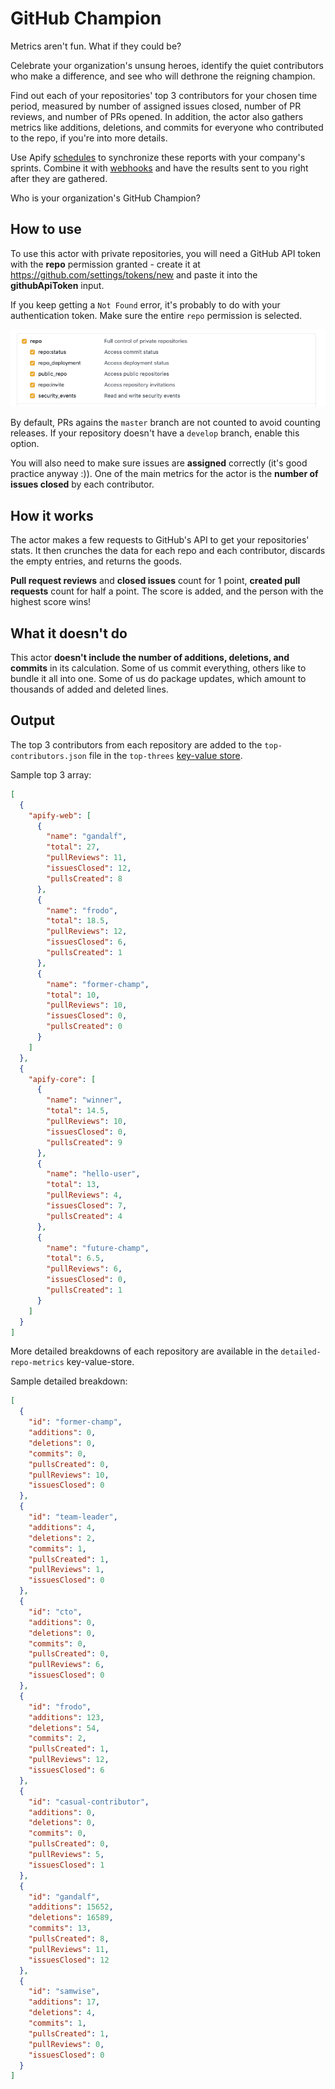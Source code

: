 # GitHub Champion

Metrics aren't fun. What if they could be?

Celebrate your organization's unsung heroes, identify the quiet contributors who make a difference, and see who will dethrone the reigning champion.

Find out each of your repositories' top 3 contributors for your chosen time period, measured by number of assigned issues closed, number of PR reviews, and number of PRs opened. In addition, the actor also gathers metrics like additions, deletions, and commits for everyone who contributed to the repo, if you're into more details.

Use Apify [schedules](https://docs.apify.com/schedules) to synchronize these reports with your company's sprints. Combine it with [webhooks](https://docs.apify.com/webhooks) and have the results sent to you right after they are gathered.

Who is your organization's GitHub Champion?

## How to use

To use this actor with private repositories, you will need a GitHub API token with the **repo** permission granted  - create it at <https://github.com/settings/tokens/new> and paste it into the **githubApiToken** input.

If you keep getting a `Not Found` error, it's probably to do with your authentication token. Make sure the entire `repo` permission is selected.

![API token settings](src/images/token_permissions.png)

By default, PRs agains the `master` branch are not counted to avoid counting releases. If your repository doesn't have a `develop` branch, enable this option.

You will also need to make sure issues are **assigned** correctly (it's good practice anyway :)). One of the main metrics for the actor is the **number of issues closed** by each contributor.

## How it works

The actor makes a few requests to GitHub's API to get your repositories' stats. It then crunches the data for each repo and each contributor, discards the empty entries, and returns the goods.

**Pull request reviews** and **closed issues** count for 1 point, **created pull requests** count for half a point. The score is added, and the person with the highest score wins!

## What it doesn't do

This actor **doesn't include the number of additions, deletions, and commits** in its calculation. Some of us commit everything, others like to bundle it all into one. Some of us do package updates, which amount to thousands of added and deleted lines.

## Output

The top 3 contributors from each repository are added to the `top-contributors.json` file in the `top-threes` [key-value store](https://docs.apify.com/storage/key-value-store).

Sample top 3 array:

```json
[
  {
    "apify-web": [
      {
        "name": "gandalf",
        "total": 27,
        "pullReviews": 11,
        "issuesClosed": 12,
        "pullsCreated": 8
      },
      {
        "name": "frodo",
        "total": 18.5,
        "pullReviews": 12,
        "issuesClosed": 6,
        "pullsCreated": 1
      },
      {
        "name": "former-champ",
        "total": 10,
        "pullReviews": 10,
        "issuesClosed": 0,
        "pullsCreated": 0
      }
    ]
  },
  {
    "apify-core": [
      {
        "name": "winner",
        "total": 14.5,
        "pullReviews": 10,
        "issuesClosed": 0,
        "pullsCreated": 9
      },
      {
        "name": "hello-user",
        "total": 13,
        "pullReviews": 4,
        "issuesClosed": 7,
        "pullsCreated": 4
      },
      {
        "name": "future-champ",
        "total": 6.5,
        "pullReviews": 6,
        "issuesClosed": 0,
        "pullsCreated": 1
      }
    ]
  }
]
```

More detailed breakdowns of each repository are available in the `detailed-repo-metrics` key-value-store.

Sample detailed breakdown:

```json
[
  {
    "id": "former-champ",
    "additions": 0,
    "deletions": 0,
    "commits": 0,
    "pullsCreated": 0,
    "pullReviews": 10,
    "issuesClosed": 0
  },
  {
    "id": "team-leader",
    "additions": 4,
    "deletions": 2,
    "commits": 1,
    "pullsCreated": 1,
    "pullReviews": 1,
    "issuesClosed": 0
  },
  {
    "id": "cto",
    "additions": 0,
    "deletions": 0,
    "commits": 0,
    "pullsCreated": 0,
    "pullReviews": 6,
    "issuesClosed": 0
  },
  {
    "id": "frodo",
    "additions": 123,
    "deletions": 54,
    "commits": 2,
    "pullsCreated": 1,
    "pullReviews": 12,
    "issuesClosed": 6
  },
  {
    "id": "casual-contributor",
    "additions": 0,
    "deletions": 0,
    "commits": 0,
    "pullsCreated": 0,
    "pullReviews": 5,
    "issuesClosed": 1
  },
  {
    "id": "gandalf",
    "additions": 15652,
    "deletions": 16589,
    "commits": 13,
    "pullsCreated": 8,
    "pullReviews": 11,
    "issuesClosed": 12
  },
  {
    "id": "samwise",
    "additions": 17,
    "deletions": 4,
    "commits": 1,
    "pullsCreated": 1,
    "pullReviews": 0,
    "issuesClosed": 0
  }
]
```

